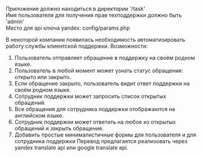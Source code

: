Приложение должно находиться в директории '/task' <br>
Имя пользователя для получения прав техподдержки должно быть 'admin' <br>
Место для api ключа yandex: config/params.php <br>

В некоторой компании появилась необходимость автоматизировать
работу службы клиентской поддержки.
Возможности:
1. Пользователь отправляет обращение в поддержку на своём
родном языке.
2. Пользователь в любой момент может узнать статус обращения:
открыто или закрыто.
3. Если обращение закрыто, пользователь видит ответ поддержки
на своём родном языке.
4. Сотрудник поддержки может запросить список открытых
обращений.
5. Все обращения для сотрудника поддержки отображаются на
английском языке.
6. Сотрудник поддержки может ответить на любое из открытых
обращений и закрыть
обращение.
7. Добавить простые минималистичные формы для пользователя и
для сотрудника поддержки
Перевод предлагается реализовать через yandex translate api или
google translate api.
